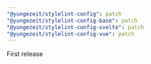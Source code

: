 ```yaml
---
"@yungezeit/stylelint-config": patch
"@yungezeit/stylelint-config-base": patch
"@yungezeit/stylelint-config-svelte": patch
"@yungezeit/stylelint-config-vue": patch
---
```


First release
